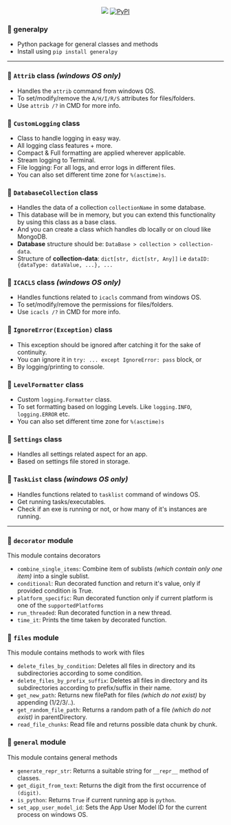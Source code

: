 <p align="center">
  <a href="https://github.com/sayyid5416/generalpy/actions/workflows/publish.yml"><img src="https://github.com/sayyid5416/generalpy/actions/workflows/publish.yml/badge.svg"></a>
  <a href="https://pypi.org/project/generalpy"><img alt="PyPI" src="https://img.shields.io/pypi/v/generalpy?label=PyPI%20Package%20Version&logo=pypi&logoColor=white&style=plastic"></a>
</p>

### 🔰 generalpy
- Python package for general classes and methods
- Install using `pip install generalpy`


---


### 💠 `Attrib` class _(windows OS only)_
  - Handles the `attrib` command from windows OS.
  - To set/modify/remove the `A/H/I/R/S` attributes for files/folders.
  - Use `attrib /?` in CMD for more info.


### 💠 `CustomLogging` class
  - Class to handle logging in easy way.
  - All logging class features + more.
  - Compact & Full formatting are applied wherever applicable.
  - Stream logging to Terminal.
  - File logging: For all logs, and error logs in different files.
  - You can also set different time zone for `%(asctime)s`.


### 💠 `DatabaseCollection` class
  - Handles the data of a collection `collectionName` in some database.
  - This database will be in memory, but you can extend this functionality by using this class as a base class.
  - And you can create a class which handles db locally or on cloud like MongoDB.
  - **Database** structure should be: `DataBase > collection > collection-data`.
  - Structure of **collection-data**: `dict[str, dict[str, Any]]` i.e `dataID: {dataType: dataValue, ...}, ...`


### 💠 `ICACLS` class _(windows OS only)_
  - Handles functions related to `icacls` command from windows OS.
  - To set/modify/remove the permissions for files/folders.
  - Use `icacls /?` in CMD for more info.


### 💠 `IgnoreError(Exception)` class
  - This exception should be ignored after catching it for the sake of continuity.
  - You can ignore it in `try: ... except IgnoreError: pass` block, or
  - By logging/printing to console.


### 💠 `LevelFormatter` class
  - Custom `logging.Formatter` class.
  - To set formatting based on logging Levels. Like `logging.INFO`, `logging.ERROR` etc.
  - You can also set different time zone for `%(asctime)s`


### 💠 `Settings` class
  - Handles all settings related aspect for an app.
  - Based on settings file stored in storage.


### 💠 `TaskList` class _(windows OS only)_
  - Handles functions related to `tasklist` command of windows OS.
  - Get running tasks/executables.
  - Check if an exe is running or not, or how many of it's instances are running.


---


### 💠 `decorator` module
  This module contains decorators
  - `combine_single_items`: Combine item of sublists _(which contain only one item)_ into a single sublist.
  - `conditional`: Run decorated function and return it's value, only if provided condition is True.
  - `platform_specific`: Run decorated function only if current platform is one of the `supportedPlatforms`
  - `run_threaded`: Run decorated function in a new thread.
  - `time_it`: Prints the time taken by decorated function.


### 💠 `files` module
  This module contains methods to work with files
  - `delete_files_by_condition`: Deletes all files in directory and its subdirectories according to some condition.
  - `delete_files_by_prefix_suffix`: Deletes all files in directory and its subdirectories according to prefix/suffix in their name.
  - `get_new_path`: Returns new filePath for files _(which do not exist)_ by appending (1/2/3/..).
  - `get_random_file_path`: Returns a random path of a file _(which do not exist)_ in parentDirectory.
  - `read_file_chunks`: Read file and returns possible data chunk by chunk.


### 💠 `general` module
  This module contains general methods
  - `generate_repr_str`: Returns a suitable string for `__repr__` method of classes.
  - `get_digit_from_text`: Returns the digit from the first occurrence of `(digit)`.
  - `is_python`: Returns `True` if current running app is `python`.
  - `set_app_user_model_id`: Sets the App User Model ID for the current process on windows OS.